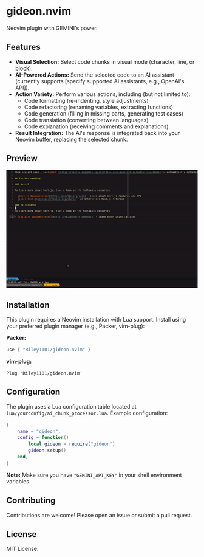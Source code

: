 # gideon.nvim

Neovim plugin with GEMINI's power.

## Features

- **Visual Selection:** Select code chunks in visual mode (character, line, or block).
- **AI-Powered Actions:** Send the selected code to an AI assistant (currently supports [specify supported AI assistants, e.g., OpenAI's API]).
- **Action Variety:** Perform various actions, including (but not limited to):
  - Code formatting (re-indenting, style adjustments)
  - Code refactoring (renaming variables, extracting functions)
  - Code generation (filling in missing parts, generating test cases)
  - Code translation (converting between languages)
  - Code explanation (receiving comments and explanations)
- **Result Integration:** The AI's response is integrated back into your Neovim buffer, replacing the selected chunk.

## Preview

![Gideon.nvim Demo](https://raw.githubusercontent.com/Riley1101/gideon.nvim/refs/heads/main/preview/demo.gif)

## Installation

This plugin requires a Neovim installation with Lua support. Install using your preferred plugin manager (e.g., Packer, vim-plug):

**Packer:**

```lua
use { "Riley1101/gideon.nvim" }
```

**vim-plug:**

```vim
Plug 'Riley1101/gideon.nvim'
```

## Configuration

The plugin uses a Lua configuration table located at `lua/yourconfig/ai_chunk_processor.lua`. Example configuration:

```lua
{
	name = "gideon",
	config = function()
		local gideon = require("gideon")
		gideon.setup()
	end,
}
```

**Note:** Make sure you have `"GEMINI_API_KEY"` in your shell environment variables.

## Contributing

Contributions are welcome! Please open an issue or submit a pull request.

## License

MIT License.
